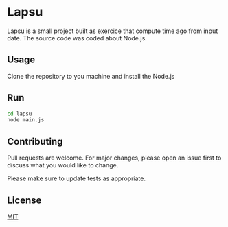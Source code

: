 # Lapsu

Lapsu is a small project built as exercice that compute time ago from input date. The source code was coded about Node.js.

## Usage

Clone the repository to you machine and install the Node.js

## Run
```bash
cd lapsu
node main.js
```

## Contributing
Pull requests are welcome. For major changes, please open an issue first to discuss what you would like to change.

Please make sure to update tests as appropriate.

## License
[MIT](https://choosealicense.com/licenses/mit/)